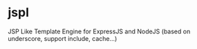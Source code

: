 jspl
====

JSP Like Template Engine for ExpressJS and NodeJS (based on underscore, support include, cache...)
